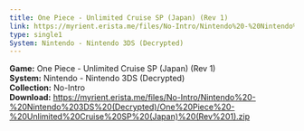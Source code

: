```yaml
---
title: One Piece - Unlimited Cruise SP (Japan) (Rev 1)
link: https://myrient.erista.me/files/No-Intro/Nintendo%20-%20Nintendo%203DS%20(Decrypted)/One%20Piece%20-%20Unlimited%20Cruise%20SP%20(Japan)%20(Rev%201).zip
type: single1
System: Nintendo - Nintendo 3DS (Decrypted)
---
```

<b>Game:</b> One Piece - Unlimited Cruise SP (Japan) (Rev 1)<br>
<b>System:</b> Nintendo - Nintendo 3DS (Decrypted)<br>
<b>Collection:</b> No-Intro<br>
<b>Download:</b> https://myrient.erista.me/files/No-Intro/Nintendo%20-%20Nintendo%203DS%20(Decrypted)/One%20Piece%20-%20Unlimited%20Cruise%20SP%20(Japan)%20(Rev%201).zip